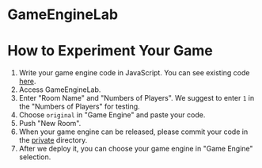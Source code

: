 GameEngineLab
===========

# How to Experiment Your Game

1. Write your game engine code in JavaScript. You can see existing code [here](private).
2. Access GameEngineLab.
3. Enter "Room Name" and "Numbers of Players". We suggest to enter ```1``` in the "Numbers of Players" for testing.
4. Choose ```original``` in "Game Engine" and paste your code.
5. Push "New Room".
6. When your game engine can be released, please commit your code in the [private](private) directory.
7. After we deploy it, you can choose your game engine in "Game Engine" selection.
